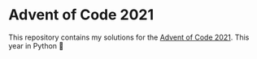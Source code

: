 # Advent of Code 2021
This repository contains my solutions for the [Advent of Code 2021](https://adventofcode.com/). This year in Python 🐍
